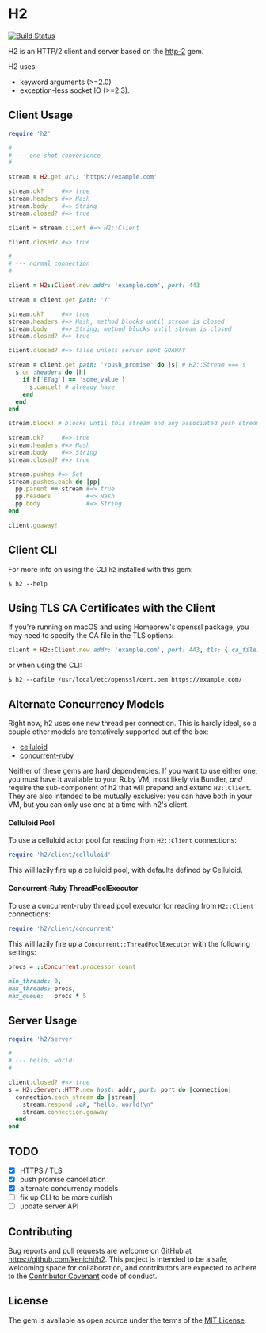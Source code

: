 # H2

[![Build Status](https://travis-ci.org/kenichi/h2.svg?branch=master)](https://travis-ci.org/kenichi/h2)

H2 is an HTTP/2 client and server based on the [http-2](https://github.com/igrigorik/http-2) gem.

H2 uses:

* keyword arguments (>=2.0)
* exception-less socket IO (>=2.3).

## Client Usage

```ruby
require 'h2'

#
# --- one-shot convenience
#

stream = H2.get url: 'https://example.com'

stream.ok?     #=> true
stream.headers #=> Hash
stream.body    #=> String
stream.closed? #=> true

client = stream.client #=> H2::Client

client.closed? #=> true

#
# --- normal connection
#

client = H2::Client.new addr: 'example.com', port: 443

stream = client.get path: '/'

stream.ok?     #=> true
stream.headers #=> Hash, method blocks until stream is closed
stream.body    #=> String, method blocks until stream is closed
stream.closed? #=> true

client.closed? #=> false unless server sent GOAWAY

stream = client.get path: '/push_promise' do |s| # H2::Stream === s
  s.on :headers do |h|
    if h['ETag'] == 'some_value']
      s.cancel! # already have 
    end
  end
end

stream.block! # blocks until this stream and any associated push streams are closed

stream.ok?     #=> true
stream.headers #=> Hash
stream.body    #=> String
stream.closed? #=> true

stream.pushes #=> Set
stream.pushes.each do |pp|
  pp.parent == stream #=> true
  pp.headers          #=> Hash
  pp.body             #=> String
end

client.goaway!
```

## Client CLI

For more info on using the CLI `h2` installed with this gem:

`$ h2 --help`

## Using TLS CA Certificates with the Client

If you're running on macOS and using Homebrew's openssl package, you may need to
specify the CA file in the TLS options:

```ruby
client = H2::Client.new addr: 'example.com', port: 443, tls: { ca_file: '/usr/local/etc/openssl/cert.pem' }
```

or when using the CLI:

`$ h2 --cafile /usr/local/etc/openssl/cert.pem https://example.com/`


## Alternate Concurrency Models

Right now, h2 uses one new thread per connection. This is hardly ideal, so a
couple other models are tentatively supported out of the box:

* [celluloid](https://github.com/celluloid/celluloid)
* [concurrent-ruby](https://github.com/ruby-concurrency/concurrent-ruby)

Neither of these gems are hard dependencies. If you want to use either one, you must
have it available to your Ruby VM, most likely via Bundler, *and* require the
sub-component of h2 that will prepend and extend `H2::Client`. They are also intended
to be mutually exclusive: you can have both in your VM, but you can only use one at a
time with h2's client.

#### Celluloid Pool

To use a celluloid actor pool for reading from `H2::Client` connections:

```ruby
require 'h2/client/celluloid'
```

This will lazily fire up a celluloid pool, with defaults defined by Celluloid.

#### Concurrent-Ruby ThreadPoolExecutor

To use a concurrent-ruby thread pool executor for reading from `H2::Client` connections:

```ruby
require 'h2/client/concurrent'
```

This will lazily fire up a `Concurrent::ThreadPoolExecutor` with the following settings:

```ruby
procs = ::Concurrent.processor_count

min_threads: 0,
max_threads: procs,
max_queue:   procs * 5
```

## Server Usage

```ruby
require 'h2/server'

#
# --- hello, world!
#

client.closed? #=> true
s = H2::Server::HTTP.new host: addr, port: port do |connection|
  connection.each_stream do |stream|
    stream.respond :ok, "hello, world!\n"
    stream.connection.goaway
  end
end
```

## TODO

* [x] HTTPS / TLS
* [x] push promise cancellation
* [x] alternate concurrency models
* [ ] fix up CLI to be more curlish
* [ ] update server API

## Contributing

Bug reports and pull requests are welcome on GitHub at https://github.com/kenichi/h2. This project is intended to be a safe, welcoming space for collaboration, and contributors are expected to adhere to the [Contributor Covenant](http://contributor-covenant.org) code of conduct.

## License

The gem is available as open source under the terms of the [MIT License](http://opensource.org/licenses/MIT).
